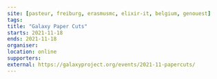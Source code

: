 ```yaml
---
site: [pasteur, freiburg, erasmusmc, elixir-it, belgium, genouest]
tags:
title: "Galaxy Paper Cuts"
starts: 2021-11-18
ends: 2021-11-18
organiser:
location: online
supporters: 
external: https://galaxyproject.org/events/2021-11-papercuts/
---
```

